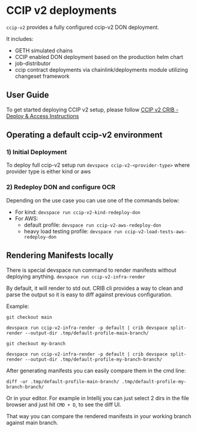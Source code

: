 # CCIP v2 deployments
`ccip-v2` provides a fully configured ccip-v2 DON deployment.

It includes:
* GETH simulated chains
* CCIP enabled DON deployment based on the production helm chart
* job-distributor
* ccip contract deployments via chainlink/deployments module utilizing changeset framework

## User Guide
To get started deploying CCIP v2 setup, please follow [CCIP v2 CRIB - Deploy & Access Instructions ](https://smartcontract-it.atlassian.net/wiki/spaces/CRIB/pages/1024622593/CCIP+v2+CRIB+-+Deploy+Access+Instructions+WIP)


## Operating a default ccip-v2 environment
### 1) Initial Deployment
To deploy full ccip-v2 setup run `devspace ccip-v2-<provider-type>` where provider type is either kind or aws

### 2) Redeploy DON and configure OCR
Depending on the use case you can use one of the commands below:

- For kind: `devspace run ccip-v2-kind-redeploy-don`
- For AWS:
  - default profile: `devspace run ccip-v2-aws-redeploy-don`
  - heavy load testing profile: `devspace run ccip-v2-load-tests-aws-redeploy-don`


## Rendering Manifests locally
There is special devspace run command to render manifests without deploying anything.
`devspace run ccip-v2-infra-render`

By default, it will render to std out.
CRIB cli provides a way to clean and parse the output so it is easy to diff against previous configuration. 

Example:
```
git checkout main 

devspace run ccip-v2-infra-render -p default | crib devspace split-render --output-dir .tmp/default-profile-main-branch/

git checkout my-branch

devspace run ccip-v2-infra-render -p default | crib devspace split-render --output-dir .tmp/default-profile-my-branch-branch/

```

After generating manifests you can easily compare them in the cmd line:
```
diff -ur .tmp/default-profile-main-branch/ .tmp/default-profile-my-branch-branch/
```

Or in your editor. For example in Intellij you can just select 2 dirs in the file browser and just hit `CMD + D`, to see the diff UI.

That way you can compare the rendered manifests in your working branch against main branch.